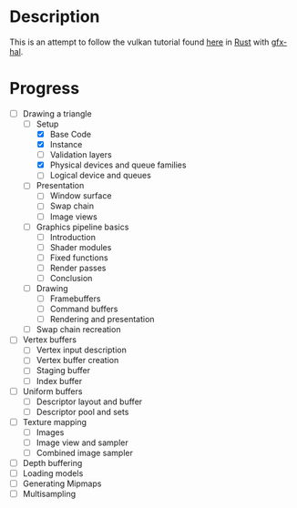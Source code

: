 # Description

This is an attempt to follow the vulkan tutorial found [here](https://vulkan-tutorial.com/) in [Rust](http://rust-lang.org/) with [gfx-hal](https://github.com/gfx-rs/gfx).

# Progress

 - [ ] Drawing a triangle
   - [ ] Setup
     - [x] Base Code
     - [x] Instance
     - [ ] Validation layers
     - [x] Physical devices and queue families
     - [ ] Logical device and queues
   - [ ] Presentation
     - [ ] Window surface
     - [ ] Swap chain
     - [ ] Image views
   - [ ] Graphics pipeline basics
     - [ ] Introduction
     - [ ] Shader modules
     - [ ] Fixed functions
     - [ ] Render passes
     - [ ] Conclusion
   - [ ] Drawing
     - [ ] Framebuffers
     - [ ] Command buffers
     - [ ] Rendering and presentation
   - [ ] Swap chain recreation
 - [ ] Vertex buffers
   - [ ] Vertex input description
   - [ ] Vertex buffer creation
   - [ ] Staging buffer
   - [ ] Index buffer
 - [ ] Uniform buffers
   - [ ] Descriptor layout and buffer
   - [ ] Descriptor pool and sets
 - [ ] Texture mapping
   - [ ] Images
   - [ ] Image view and sampler
   - [ ] Combined image sampler
 - [ ] Depth buffering
 - [ ] Loading models
 - [ ] Generating Mipmaps
 - [ ] Multisampling
